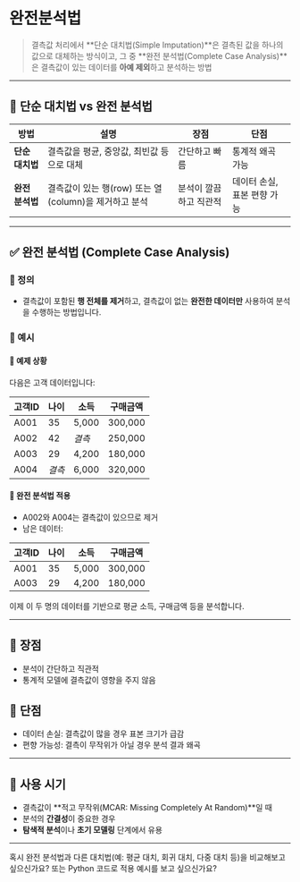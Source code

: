 #  완전분석법 
> 결측값 처리에서 **단순 대치법(Simple Imputation)**은 결측된 값을 하나의 값으로 대체하는 방식이고,
> 그 중 **완전 분석법(Complete Case Analysis)**은 결측값이 있는 데이터를 **아예 제외**하고 분석하는 방법

---

## 🧹 단순 대치법 vs 완전 분석법

| 방법 | 설명 | 장점 | 단점 |
|------|------|------|------|
| **단순 대치법** | 결측값을 평균, 중앙값, 최빈값 등으로 대체 | 간단하고 빠름 | 통계적 왜곡 가능 |
| **완전 분석법** | 결측값이 있는 행(row) 또는 열(column)을 제거하고 분석 | 분석이 깔끔하고 직관적 | 데이터 손실, 표본 편향 가능 |

---

## ✅ 완전 분석법 (Complete Case Analysis)

### 📌 정의
- 결측값이 포함된 **행 전체를 제거**하고, 결측값이 없는 **완전한 데이터만** 사용하여 분석을 수행하는 방법입니다.

### 📌 예시

#### 🎯 예제 상황
다음은 고객 데이터입니다:

| 고객ID | 나이 | 소득 | 구매금액 |
|--------|------|------|----------|
| A001   | 35   | 5,000 | 300,000  |
| A002   | 42   | *결측* | 250,000  |
| A003   | 29   | 4,200 | 180,000  |
| A004   | *결측* | 6,000 | 320,000  |

#### 🧾 완전 분석법 적용
- A002와 A004는 결측값이 있으므로 제거
- 남은 데이터:

| 고객ID | 나이 | 소득 | 구매금액 |
|--------|------|------|----------|
| A001   | 35   | 5,000 | 300,000  |
| A003   | 29   | 4,200 | 180,000  |

이제 이 두 명의 데이터를 기반으로 평균 소득, 구매금액 등을 분석합니다.

---

## 📌 장점
- 분석이 간단하고 직관적
- 통계적 모델에 결측값이 영향을 주지 않음

## 📌 단점
- 데이터 손실: 결측값이 많을 경우 표본 크기가 급감
- 편향 가능성: 결측이 무작위가 아닐 경우 분석 결과 왜곡

---

## 📌 사용 시기
- 결측값이 **적고 무작위(MCAR: Missing Completely At Random)**일 때
- 분석의 **간결성**이 중요한 경우
- **탐색적 분석**이나 **초기 모델링** 단계에서 유용

---

혹시 완전 분석법과 다른 대치법(예: 평균 대치, 회귀 대치, 다중 대치 등)을 비교해보고 싶으신가요? 또는 Python 코드로 적용 예시를 보고 싶으신가요?
